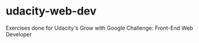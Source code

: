 # udacity-web-dev
Exercises done for Udacity's  Grow with Google Challenge: Front-End Web Developer
